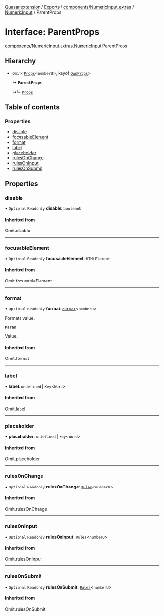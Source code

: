 [Quasar extension](../index.md) / [Exports](../modules.md) / [components/NumericInput.extras](../modules/components_NumericInput_extras.md) / [NumericInput](../modules/components_NumericInput_extras.NumericInput.md) / ParentProps

# Interface: ParentProps

[components/NumericInput.extras](../modules/components_NumericInput_extras.md).[NumericInput](../modules/components_NumericInput_extras.NumericInput.md).ParentProps

## Hierarchy

- `Omit`<[`Props`](components_Field_extras.Field.Props.md)<`numberU`\>, keyof [`OwnProps`](components_NumericInput_extras.NumericInput.OwnProps.md)\>

  ↳ **`ParentProps`**

  ↳↳ [`Props`](components_NumericInput_extras.NumericInput.Props.md)

## Table of contents

### Properties

- [disable](components_NumericInput_extras.NumericInput.ParentProps.md#disable)
- [focusableElement](components_NumericInput_extras.NumericInput.ParentProps.md#focusableelement)
- [format](components_NumericInput_extras.NumericInput.ParentProps.md#format)
- [label](components_NumericInput_extras.NumericInput.ParentProps.md#label)
- [placeholder](components_NumericInput_extras.NumericInput.ParentProps.md#placeholder)
- [rulesOnChange](components_NumericInput_extras.NumericInput.ParentProps.md#rulesonchange)
- [rulesOnInput](components_NumericInput_extras.NumericInput.ParentProps.md#rulesoninput)
- [rulesOnSubmit](components_NumericInput_extras.NumericInput.ParentProps.md#rulesonsubmit)

## Properties

### disable

• `Optional` `Readonly` **disable**: `booleanU`

#### Inherited from

Omit.disable

___

### focusableElement

• `Optional` `Readonly` **focusableElement**: `HTMLElement`

#### Inherited from

Omit.focusableElement

___

### format

• `Optional` `Readonly` **format**: [`Format`](components_Field_extras.Field.Format.md)<`numberU`\>

Formats value.

**`Param`**

Value.

#### Inherited from

Omit.format

___

### label

• **label**: `undefined` \| `Key`<`Word`\>

#### Inherited from

Omit.label

___

### placeholder

• **placeholder**: `undefined` \| `Key`<`Word`\>

#### Inherited from

Omit.placeholder

___

### rulesOnChange

• `Optional` `Readonly` **rulesOnChange**: [`Rules`](../modules/components_api_validation_internal.md#rules)<`numberU`\>

#### Inherited from

Omit.rulesOnChange

___

### rulesOnInput

• `Optional` `Readonly` **rulesOnInput**: [`Rules`](../modules/components_api_validation_internal.md#rules)<`numberU`\>

#### Inherited from

Omit.rulesOnInput

___

### rulesOnSubmit

• `Optional` `Readonly` **rulesOnSubmit**: [`Rules`](../modules/components_api_validation_internal.md#rules)<`numberU`\>

#### Inherited from

Omit.rulesOnSubmit

